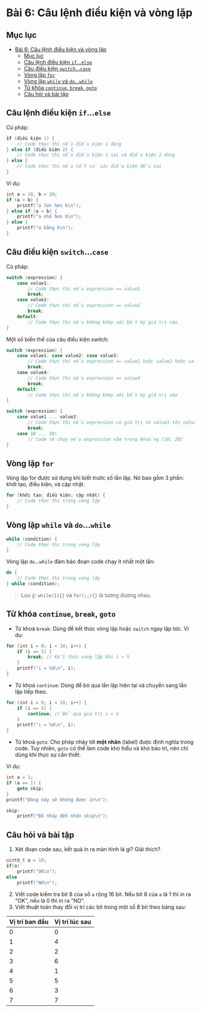 # Bài 6: Câu lệnh điều kiện và vòng lặp

## Mục lục

- [Bài 6: Câu lệnh điều kiện và vòng lặp](#bài-6-câu-lệnh-điều-kiện-và-vòng-lặp)
  - [Mục lục](#mục-lục)
  - [Câu lệnh điều kiện `if`...`else`](#câu-lệnh-điều-kiện-ifelse)
  - [Câu điều kiện `switch`...`case`](#câu-điều-kiện-switchcase)
  - [Vòng lặp `for`](#vòng-lặp-for)
  - [Vòng lặp `while` và `do`...`while`](#vòng-lặp-while-và-dowhile)
  - [Từ khóa `continue`, `break`, `goto`](#từ-khóa-continue-break-goto)
  - [Câu hỏi và bài tập](#câu-hỏi-và-bài-tập)

## Câu lệnh điều kiện `if`...`else`

Cú pháp:

```c++
if (điều kiện 1) {
    // Code thực thi nếu điều kiện 1 đúng
} else if (điều kiện 2) {
    // Code thực thi nếu điều kiện 1 sai và điều kiện 2 đúng
} else {
    // Code thực thi nếu tất cả các điều kiện đều sai
}
```

Ví dụ:

```c++
int a = 10, b = 20;
if (a > b) {
    printf("a lớn hơn b\n");
} else if (a < b) {
    printf("a nhỏ hơn b\n");
} else {
    printf("a bằng b\n");
}
```

## Câu điều kiện `switch`...`case`

Cú pháp:

```c++
switch (expression) {
    case value1:
        // Code thực thi nếu expression == value1
        break;
    case value2:
        // Code thực thi nếu expression == value2
        break;
    default:
        // Code thực thi nếu không khớp với bất kỳ giá trị nào
}
```

Một số biến thể của câu điều kiện switch:

```c++
switch (expression) {
    case value1: case value2: case value3:
        // Code thực thi nếu expression == value1 hoặc value2 hoặc value3
        break;
    case value4:
        // Code thực thi nếu expression == value4
        break;
    default:
        // Code thực thi nếu không khớp với bất kỳ giá trị nào
}

switch (expression) {
    case value1 ... value2:
        // Code thực thi nếu expression có giá trị từ value1 tới value2. Là tính năng chỉ hỗ trợ trên một số trình biên dịch
        break;
    case 10 ... 20:
        // Code sẽ chạy nếu expression nằm trong khoảng [10; 20]
}

```

## Vòng lặp `for`

Vòng lặp for được sử dụng khi biết trước số lần lặp. Nó bao gồm 3 phần: khởi tạo, điều kiện, và cập nhật.

```c++
for (khởi tạo; điều kiện; cập nhật) {
    // Code thực thi trong vòng lặp
}
```

## Vòng lặp `while` và `do`...`while`

```c++
while (condition) {
    // Code thực thi trong vòng lặp
}
```
Vòng lặp `do`...`while` đảm bảo đoạn code chạy ít nhất một lần:

```c++
do {
    // Code thực thi trong vòng lặp
} while (condition);
```

> Lưu ý: `while(1){}` và `for(;;){}` là tương đương nhau.

## Từ khóa `continue`, `break`, `goto`

- Từ khoá `break`: Dùng để kết thúc vòng lặp hoặc `switch` ngay lập tức.
Ví dụ:

```c++
for (int i = 0; i < 10; i++) {
    if (i == 5) {
        break; // Kết thúc vòng lặp khi i = 5
    }
    printf("i = %d\n", i);
}
```

- Từ khoá `continue`: Dùng để bỏ qua lần lặp hiện tại và chuyển sang lần lặp tiếp theo.

```c++
for (int i = 0; i < 10; i++) {
    if (i == 5) {
        continue; // Bỏ qua giá trị i = 5
    }
    printf("i = %d\n", i);
}
```

- Từ khoá `goto`: Cho phép nhảy tới **một nhãn** (label) được định nghĩa trong code. Tuy nhiên, `goto` có thể làm code khó hiểu và khó bảo trì, nên chỉ dùng khi thực sự cần thiết.

Ví dụ:

```c++
int a = 1;
if (a == 1) {
    goto skip;
}
printf("Dòng này sẽ không được in\n");

skip:
    printf("Đã nhảy đến nhãn skip\n");
```

## Câu hỏi và bài tập

1. Xét đoạn code sau, kết quả in ra màn hình là gì? Giải thích?
```c++
uint8_t a = 10;
if(a)
	printf("OK\n");
else
	printf("NO\n");
```

2. Viết code kiểm tra bit 8 của số `a` rộng 16 bit. Nếu bit 8 của `a` là 1 thì in ra "OK", nếu là 0 thì in ra "NO".
3. Viết thuật toán thay đổi vị trí các bit trong một số 8 bit theo bảng sau:

| Vị trí ban đầu | Vị trí lúc sau
|-|-
|0|0|
|1|4|
|2|2|
|3|6|
|4|1|
|5|5|
|6|3|
|7|7|
